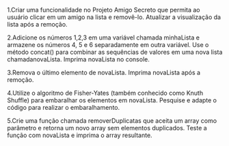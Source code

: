 1.Criar uma funcionalidade no Projeto Amigo Secreto que permita ao usuário clicar em um amigo na lista e removê-lo. Atualizar a visualização da lista após a remoção.

2.Adicione os números 1,2,3 em uma variável chamada minhaLista e armazene os números 4, 5 e 6 separadamente em outra variável. Use o método concat() para combinar as sequências de valores em uma nova lista chamadanovaLista. Imprima novaLista no console.

3.Remova o último elemento de novaLista. Imprima novaLista após a remoção.

4.Utilize o algoritmo de Fisher-Yates (também conhecido como Knuth Shuffle) para embaralhar os elementos em novaLista. Pesquise e adapte o código para realizar o embaralhamento.

5.Crie uma função chamada removerDuplicatas que aceita um array como parâmetro e retorna um novo array sem elementos duplicados. Teste a função com novaLista e imprima o array resultante.
